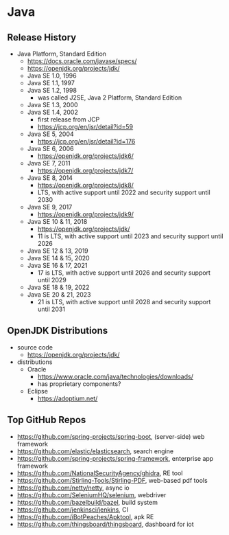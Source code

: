 Java
====

## Release History

- Java Platform, Standard Edition
  - <https://docs.oracle.com/javase/specs/>
  - <https://openjdk.org/projects/jdk/>
  - Java SE 1.0, 1996
  - Java SE 1.1, 1997
  - Java SE 1.2, 1998
    - was called J2SE, Java 2 Platform, Standard Edition
  - Java SE 1.3, 2000
  - Java SE 1.4, 2002
    - first release from JCP
    - <https://jcp.org/en/jsr/detail?id=59>
  - Java SE 5, 2004
    - <https://jcp.org/en/jsr/detail?id=176>
  - Java SE 6, 2006
    - <https://openjdk.org/projects/jdk6/>
  - Java SE 7, 2011
    - <https://openjdk.org/projects/jdk7/>
  - Java SE 8, 2014
    - <https://openjdk.org/projects/jdk8/>
    - LTS, with active support until 2022 and security support until 2030
  - Java SE 9, 2017
    - <https://openjdk.org/projects/jdk9/>
  - Java SE 10 & 11, 2018
    - <https://openjdk.org/projects/jdk/>
    - 11 is LTS, with active support until 2023 and security support until
      2026
  - Java SE 12 & 13, 2019
  - Java SE 14 & 15, 2020
  - Java SE 16 & 17, 2021
    - 17 is LTS, with active support until 2026 and security support until
      2029
  - Java SE 18 & 19, 2022
  - Java SE 20 & 21, 2023
    - 21 is LTS, with active support until 2028 and security support until
      2031

## OpenJDK Distributions

- source code
  - <https://openjdk.org/projects/jdk/>
- distributions
  - Oracle
    - <https://www.oracle.com/java/technologies/downloads/>
    - has proprietary components?
  - Eclipse
    - <https://adoptium.net/>

## Top GitHub Repos

- <https://github.com/spring-projects/spring-boot>, (server-side) web framework
- <https://github.com/elastic/elasticsearch>, search engine
- <https://github.com/spring-projects/spring-framework>, enterprise app
  framework
- <https://github.com/NationalSecurityAgency/ghidra>, RE tool
- <https://github.com/Stirling-Tools/Stirling-PDF>, web-based pdf tools
- <https://github.com/netty/netty>, async io
- <https://github.com/SeleniumHQ/selenium>, webdriver
- <https://github.com/bazelbuild/bazel>, build system
- <https://github.com/jenkinsci/jenkins>, CI
- <https://github.com/iBotPeaches/Apktool>, apk RE
- <https://github.com/thingsboard/thingsboard>, dashboard for iot
